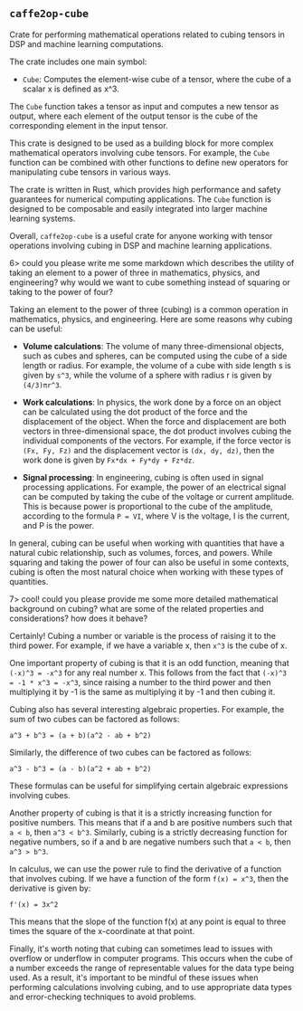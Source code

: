 ## `caffe2op-cube`

Crate for performing mathematical operations
related to cubing tensors in DSP and machine
learning computations.

The crate includes one main symbol:

- `Cube`: Computes the element-wise cube of
  a tensor, where the cube of a scalar x is
  defined as x^3.

The `Cube` function takes a tensor as input
and computes a new tensor as output, where
each element of the output tensor is the cube
of the corresponding element in the input
tensor.

This crate is designed to be used as
a building block for more complex mathematical
operators involving cube tensors. For example,
the `Cube` function can be combined with other
functions to define new operators for
manipulating cube tensors in various ways.

The crate is written in Rust, which provides
high performance and safety guarantees for
numerical computing applications. The `Cube`
function is designed to be composable and
easily integrated into larger machine learning
systems.

Overall, `caffe2op-cube` is a useful crate for
anyone working with tensor operations
involving cubing in DSP and machine learning
applications.

6> could you please write me some markdown
which describes the utility of taking an
element to a power of three in mathematics,
physics, and engineering? why would we want to
cube something instead of squaring or taking
to the power of four?

Taking an element to the power of three
(cubing) is a common operation in mathematics,
physics, and engineering. Here are some
reasons why cubing can be useful:

- **Volume calculations**: The volume of many
  three-dimensional objects, such as cubes and
  spheres, can be computed using the cube of
  a side length or radius. For example, the volume
  of a cube with side length s is given by `s^3`,
  while the volume of a sphere with radius r is
  given by `(4/3)πr^3`.

- **Work calculations**: In physics, the work done
  by a force on an object can be calculated using
  the dot product of the force and the
  displacement of the object. When the force and
  displacement are both vectors in
  three-dimensional space, the dot product
  involves cubing the individual components of the
  vectors. For example, if the force vector is
  `(Fx, Fy, Fz)` and the displacement vector is 
  `(dx, dy, dz)`, then the work done is given by 
  `Fx*dx + Fy*dy + Fz*dz`.

- **Signal processing**: In engineering, cubing is
  often used in signal processing
  applications. For example, the power of an
  electrical signal can be computed by taking the
  cube of the voltage or current amplitude. This
  is because power is proportional to the cube of
  the amplitude, according to the formula `P = VI`,
  where V is the voltage, I is the current, and
  P is the power.

In general, cubing can be useful when working
with quantities that have a natural cubic
relationship, such as volumes, forces, and
powers. While squaring and taking the power of
four can also be useful in some contexts,
cubing is often the most natural choice when
working with these types of quantities.

7> cool! could you please provide me some more
detailed mathematical background on cubing?
what are some of the related properties and
considerations? how does it behave?

Certainly! Cubing a number or variable is the
process of raising it to the third power. For
example, if we have a variable x, then `x^3` is
the cube of x.

One important property of cubing is that it is
an odd function, meaning that `(-x)^3 = -x^3`
for any real number x. This follows from the
fact that `(-x)^3 = -1 * x^3 = -x^3`, since
raising a number to the third power and then
multiplying it by -1 is the same as
multiplying it by -1 and then cubing it.

Cubing also has several interesting algebraic
properties. For example, the sum of two cubes
can be factored as follows:

`a^3 + b^3 = (a + b)(a^2 - ab + b^2)`

Similarly, the difference of two cubes can be
factored as follows:

`a^3 - b^3 = (a - b)(a^2 + ab + b^2)`

These formulas can be useful for simplifying
certain algebraic expressions involving cubes.

Another property of cubing is that it is
a strictly increasing function for positive
numbers. This means that if a and b are positive
numbers such that `a < b`, then `a^3 < b^3`. 
Similarly, cubing is a strictly decreasing
function for negative numbers, so if a and b are
negative numbers such that `a < b`, then `a^3 > b^3`.

In calculus, we can use the power rule to find the
derivative of a function that involves cubing. If
we have a function of the form `f(x) = x^3`, then
the derivative is given by:

`f'(x) = 3x^2`

This means that the slope of the function f(x) at
any point is equal to three times the square of
the x-coordinate at that point.

Finally, it's worth noting that cubing can
sometimes lead to issues with overflow or
underflow in computer programs. This occurs when
the cube of a number exceeds the range of
representable values for the data type being
used. As a result, it's important to be mindful of
these issues when performing calculations
involving cubing, and to use appropriate data
types and error-checking techniques to avoid
problems.
